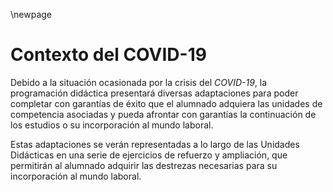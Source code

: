 \newpage

# Contexto del COVID-19

Debido a la situación ocasionada por la crisis del *COVID-19*, la programación didáctica presentará diversas adaptaciones para poder completar con garantías de éxito que el alumnado adquiera las unidades de competencia asociadas y pueda afrontar con garantías la continuación de los estudios o su incorporación al mundo laboral.

Estas adaptaciones se verán representadas a lo largo de las Unidades Didácticas en una serie de ejercicios de refuerzo y ampliación, que permitirán al alumnado adquirir las destrezas necesarias para su incorporación al mundo laboral.
